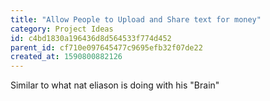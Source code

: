 ```yaml
---
title: "Allow People to Upload and Share text for money"
category: Project Ideas
id: c4bd1830a196436d8d564533f774d452
parent_id: cf710e097645477c9695efb32f07de22
created_at: 1590800882126
---
```


Similar to what nat eliason is doing with his "Brain"
                